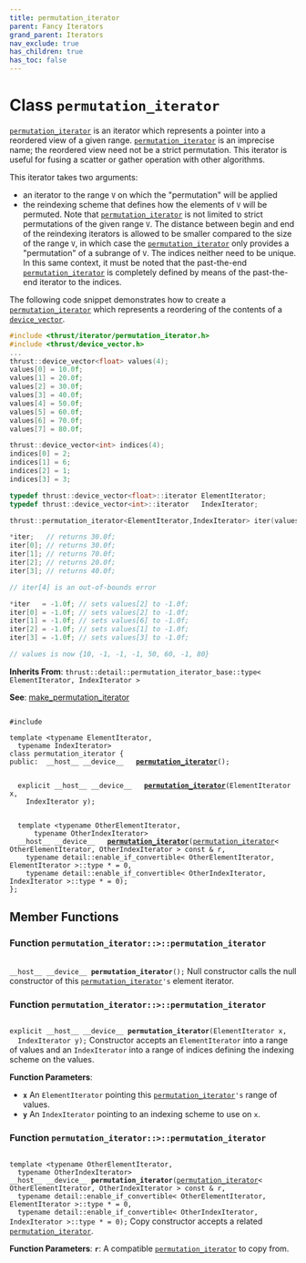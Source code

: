 ```yaml
---
title: permutation_iterator
parent: Fancy Iterators
grand_parent: Iterators
nav_exclude: true
has_children: true
has_toc: false
---
```


# Class `permutation_iterator`

<code><a href="/api/classes/classpermutation__iterator.html">permutation&#95;iterator</a></code> is an iterator which represents a pointer into a reordered view of a given range. <code><a href="/api/classes/classpermutation__iterator.html">permutation&#95;iterator</a></code> is an imprecise name; the reordered view need not be a strict permutation. This iterator is useful for fusing a scatter or gather operation with other algorithms.

This iterator takes two arguments:



* an iterator to the range <code>V</code> on which the "permutation" will be applied
* the reindexing scheme that defines how the elements of <code>V</code> will be permuted.
Note that <code><a href="/api/classes/classpermutation__iterator.html">permutation&#95;iterator</a></code> is not limited to strict permutations of the given range <code>V</code>. The distance between begin and end of the reindexing iterators is allowed to be smaller compared to the size of the range <code>V</code>, in which case the <code><a href="/api/classes/classpermutation__iterator.html">permutation&#95;iterator</a></code> only provides a "permutation" of a subrange of <code>V</code>. The indices neither need to be unique. In this same context, it must be noted that the past-the-end <code><a href="/api/classes/classpermutation__iterator.html">permutation&#95;iterator</a></code> is completely defined by means of the past-the-end iterator to the indices.

The following code snippet demonstrates how to create a <code><a href="/api/classes/classpermutation__iterator.html">permutation&#95;iterator</a></code> which represents a reordering of the contents of a <code><a href="/api/classes/classdevice__vector.html">device&#95;vector</a></code>.



```cpp
#include <thrust/iterator/permutation_iterator.h>
#include <thrust/device_vector.h>
...
thrust::device_vector<float> values(4);
values[0] = 10.0f;
values[1] = 20.0f;
values[2] = 30.0f;
values[3] = 40.0f;
values[4] = 50.0f;
values[5] = 60.0f;
values[6] = 70.0f;
values[7] = 80.0f;

thrust::device_vector<int> indices(4);
indices[0] = 2;
indices[1] = 6;
indices[2] = 1;
indices[3] = 3;

typedef thrust::device_vector<float>::iterator ElementIterator;
typedef thrust::device_vector<int>::iterator   IndexIterator;

thrust::permutation_iterator<ElementIterator,IndexIterator> iter(values.begin(), indices.begin());

*iter;   // returns 30.0f;
iter[0]; // returns 30.0f;
iter[1]; // returns 70.0f;
iter[2]; // returns 20.0f;
iter[3]; // returns 40.0f;

// iter[4] is an out-of-bounds error

*iter   = -1.0f; // sets values[2] to -1.0f;
iter[0] = -1.0f; // sets values[2] to -1.0f;
iter[1] = -1.0f; // sets values[6] to -1.0f;
iter[2] = -1.0f; // sets values[1] to -1.0f;
iter[3] = -1.0f; // sets values[3] to -1.0f;

// values is now {10, -1, -1, -1, 50, 60, -1, 80}
```

**Inherits From**:
`thrust::detail::permutation_iterator_base::type< ElementIterator, IndexIterator >`

**See**:
<a href="/api/groups/group__fancyiterator.html#function-make_permutation_iterator">make_permutation_iterator</a>

<code class="doxybook">
<span>#include <thrust/iterator/permutation_iterator.h></span><br>
<span>template &lt;typename ElementIterator,</span>
<span>&nbsp;&nbsp;typename IndexIterator&gt;</span>
<span>class permutation&#95;iterator {</span>
<span>public:</span><span>&nbsp;&nbsp;__host__ __device__ </span><span>&nbsp;&nbsp;<b><a href="/api/classes/classpermutation__iterator.html#function-permutation_iterator">permutation&#95;iterator</a></b>();</span>
<br>
<span>&nbsp;&nbsp;explicit __host__ __device__ </span><span>&nbsp;&nbsp;<b><a href="/api/classes/classpermutation__iterator.html#function-permutation_iterator">permutation&#95;iterator</a></b>(ElementIterator x,</span>
<span>&nbsp;&nbsp;&nbsp;&nbsp;IndexIterator y);</span>
<br>
<span>&nbsp;&nbsp;template &lt;typename OtherElementIterator,</span>
<span>&nbsp;&nbsp;&nbsp;&nbsp;&nbsp;&nbsp;typename OtherIndexIterator&gt;</span>
<span>&nbsp;&nbsp;__host__ __device__ </span><span>&nbsp;&nbsp;<b><a href="/api/classes/classpermutation__iterator.html#function-permutation_iterator">permutation&#95;iterator</a></b>(<a href="/api/classes/classpermutation__iterator.html">permutation_iterator</a>< OtherElementIterator, OtherIndexIterator > const & r,</span>
<span>&nbsp;&nbsp;&nbsp;&nbsp;typename detail::enable_if_convertible< OtherElementIterator, ElementIterator >::type * = 0,</span>
<span>&nbsp;&nbsp;&nbsp;&nbsp;typename detail::enable_if_convertible< OtherIndexIterator, IndexIterator >::type * = 0);</span>
<span>};</span>
</code>

## Member Functions

<h3 id="function-permutation_iterator">
Function <code>permutation&#95;iterator::&gt;::permutation&#95;iterator</code>
</h3>

<code class="doxybook">
<span>__host__ __device__ </span><span><b>permutation_iterator</b>();</span></code>
Null constructor calls the null constructor of this <code><a href="/api/classes/classpermutation__iterator.html">permutation&#95;iterator</a>'s</code> element iterator. 

<h3 id="function-permutation_iterator">
Function <code>permutation&#95;iterator::&gt;::permutation&#95;iterator</code>
</h3>

<code class="doxybook">
<span>explicit __host__ __device__ </span><span><b>permutation_iterator</b>(ElementIterator x,</span>
<span>&nbsp;&nbsp;IndexIterator y);</span></code>
Constructor accepts an <code>ElementIterator</code> into a range of values and an <code>IndexIterator</code> into a range of indices defining the indexing scheme on the values.

**Function Parameters**:
* **`x`** An <code>ElementIterator</code> pointing this <code><a href="/api/classes/classpermutation__iterator.html">permutation&#95;iterator</a>'s</code> range of values. 
* **`y`** An <code>IndexIterator</code> pointing to an indexing scheme to use on <code>x</code>. 

<h3 id="function-permutation_iterator">
Function <code>permutation&#95;iterator::&gt;::permutation&#95;iterator</code>
</h3>

<code class="doxybook">
<span>template &lt;typename OtherElementIterator,</span>
<span>&nbsp;&nbsp;typename OtherIndexIterator&gt;</span>
<span>__host__ __device__ </span><span><b>permutation_iterator</b>(<a href="/api/classes/classpermutation__iterator.html">permutation_iterator</a>< OtherElementIterator, OtherIndexIterator > const & r,</span>
<span>&nbsp;&nbsp;typename detail::enable_if_convertible< OtherElementIterator, ElementIterator >::type * = 0,</span>
<span>&nbsp;&nbsp;typename detail::enable_if_convertible< OtherIndexIterator, IndexIterator >::type * = 0);</span></code>
Copy constructor accepts a related <code><a href="/api/classes/classpermutation__iterator.html">permutation&#95;iterator</a></code>. 

**Function Parameters**:
**`r`**: A compatible <code><a href="/api/classes/classpermutation__iterator.html">permutation&#95;iterator</a></code> to copy from. 


